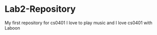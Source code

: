 # Lab2-Repository
My first repository for cs0401
I love to play music and I love cs0401 with Laboon
